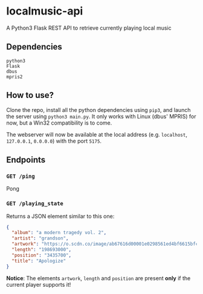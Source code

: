 # localmusic-api
A Python3 Flask REST API to retrieve currently playing local music 

## Dependencies
```
python3
Flask
dbus
mpris2
```

## How to use?
Clone the repo, install all the python dependencies using `pip3`, and launch the server using `python3 main.py`.
It only works with Linux (dbus' MPRIS) for now, but a Win32 compatibility is to come.

The webserver will now be available at the local address (e.g. `localhost`, `127.0.0.1`, `0.0.0.0`) with the port `5175`.

## Endpoints
### `GET /ping`
Pong

### `GET /playing_state`
Returns a JSON element similar to this one:
```JSON
{
  "album": "a modern tragedy vol. 2",
  "artist": "grandson",
  "artwork": "https://o.scdn.co/image/ab67616d00001e0298561ed4bf6615bfc788bfcc",
  "length": "198693000",
  "position": "3435700",
  "title": "Apologize"
}
```
**Notice**: The elements `artwork`, `length` and `position` are present **only** if the current player supports it!

